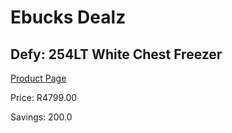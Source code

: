 
# Ebucks Dealz
## Defy: 254LT White Chest Freezer
[Product Page](https://www.ebucks.com/web/shop/productSelected.do?prodId=1183675665&catId=704986856)

Price: R4799.00

Savings: 200.0


	